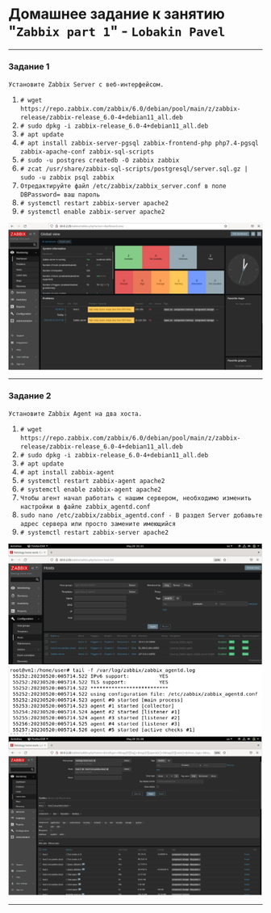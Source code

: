 # Домашнее задание к занятию "`Zabbix part 1`" - `Lobakin Pavel`

---

### Задание 1

`Установите Zabbix Server с веб-интерфейсом.`

1. `# wget https://repo.zabbix.com/zabbix/6.0/debian/pool/main/z/zabbix-release/zabbix-release_6.0-4+debian11_all.deb`
2. `# sudo dpkg -i zabbix-release_6.0-4+debian11_all.deb`
3. `# apt update`
4. `# apt install zabbix-server-pgsql zabbix-frontend-php php7.4-pgsql zabbix-apache-conf zabbix-sql-scripts`
5. `# sudo -u postgres createdb -O zabbix zabbix`
6. `# zcat /usr/share/zabbix-sql-scripts/postgresql/server.sql.gz | sudo -u zabbix psql zabbix`
7. `Отредактируйте файл /etc/zabbix/zabbix_server.conf в поле DBPassword= ваш пароль`
8. `# systemctl restart zabbix-server apache2`
9. `# systemctl enable zabbix-server apache2`

![Домашняя страница Zabbix](https://github.com/luxlavel/zabbix-hw-1/blob/main/zabbix%20hw%201.png)

---

### Задание 2

`Установите Zabbix Agent на два хоста.`

1. `# wget https://repo.zabbix.com/zabbix/6.0/debian/pool/main/z/zabbix-release/zabbix-release_6.0-4+debian11_all.deb`
2. `# sudo dpkg -i zabbix-release_6.0-4+debian11_all.deb`
3. `# apt update`
4. `# apt install zabbix-agent`
5. `# systemctl restart zabbix-agent apache2`
6. `# systemctl enable zabbix-agent apache2`
7. `Чтобы агент начал работать с нашим сервером, необходимо изменить настройки в файле zabbix_agentd.conf`
8. `sudo nano /etc/zabbix/zabbix_agentd.conf - В раздел Server добавьте адрес сервера или просто замените имеющийся`
9. `# systemctl restart zabbix-server apache2`

![скриншот раздела Configuration > Hosts, агенты подключены к серверу](https://github.com/luxlavel/zabbix-hw-1/blob/main/zabbix%20hw%201-2.png)
![скриншот лога zabbix agent](https://github.com/luxlavel/zabbix-hw-1/blob/main/zabbix%20hw%201-3.png)
![скриншот раздела Monitoring > Latest data](https://github.com/luxlavel/zabbix-hw-1/blob/main/zabbix%20hw%201-4.png)

---
